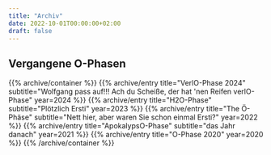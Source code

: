 ```yaml
---
title: "Archiv"
date: 2022-10-01T00:00:00+02:00
draft: false
---
```


## Vergangene O-Phasen

{{% archive/container %}}
{{% archive/entry title="VerlO-Phase 2024" subtitle="Wolfgang pass auf!!! Ach du Scheiße, der hat 'nen Reifen verlO-Phase" year=2024 %}}
{{% archive/entry title="H2O-Phase" subtitle="Plötzlich Ersti" year=2023 %}}
{{% archive/entry title="The Ö-Phäse" subtitle="Nett hier, aber waren Sie schon einmal Ersti?" year=2022 %}}
{{% archive/entry title="ApokalypsO-Phase" subtitle="das Jahr danach" year=2021 %}}
{{% archive/entry title="O-Phase 2020" year=2020 %}}
{{% /archive/container %}}
